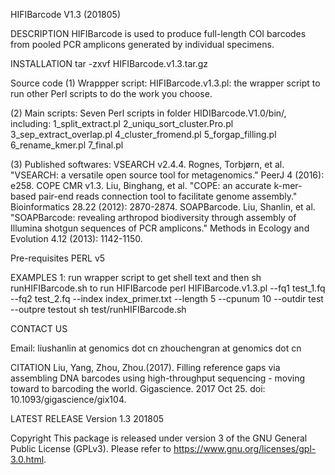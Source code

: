 HIFIBarcode V1.3 (201805)

DESCRIPTION
	HIFIBarcode is used to produce full-length COI barcodes from pooled PCR
amplicons generated by individual specimens.

INSTALLATION
	tar -zxvf HIFIBarcode.v1.3.tar.gz

Source code
(1) Wrappper script:
	HIFIBarcode.v1.3.pl: the wrapper script to run other Perl scripts to do the work you choose.
	
(2) Main scripts:
	Seven Perl scripts in folder HIDIBarcode.V1.0/bin/, including:
	1_split_extract.pl
	2_uniqu_sort_cluster.Pro.pl
	3_sep_extract_overlap.pl
	4_cluster_fromend.pl
	5_forgap_filling.pl
	6_rename_kmer.pl
	7_final.pl

(3) Published softwares:
	VSEARCH v2.4.4. Rognes, Torbjørn, et al. "VSEARCH: a versatile open source tool for metagenomics." PeerJ 4 (2016): e258.
	COPE CMR v1.3. Liu, Binghang, et al. "COPE: an accurate k-mer-based pair-end reads connection tool to facilitate genome assembly." Bioinformatics 28.22 (2012): 2870-2874.
	SOAPBarcode. Liu, Shanlin, et al. "SOAPBarcode: revealing arthropod biodiversity through assembly of Illumina shotgun sequences of PCR amplicons." Methods in Ecology and Evolution 4.12 (2013): 1142-1150.

Pre-requisites
	PERL v5

EXAMPLES
1: run wrapper script to get shell text and then sh runHIFIBarcode.sh to run HIFIBarcode
	perl HIFIBarcode.v1.3.pl  --fq1 test_1.fq --fq2 test_2.fq --index index_primer.txt  --length 5 --cpunum 10 --outdir test  --outpre testout
	sh test/runHIFIBarcode.sh

CONTACT US

Email:
liushanlin at genomics dot cn
zhouchengran at genomics dot cn

CITATION
Liu, Yang, Zhou, Zhou.(2017). Filling reference gaps via assembling DNA barcodes using high-throughput sequencing - moving toward to barcoding the world. Gigascience. 2017 Oct 25. doi: 10.1093/gigascience/gix104.

LATEST RELEASE
Version 1.3 201805

Copyright
This package is released under version 3 of the GNU General Public License (GPLv3). Please refer to https://www.gnu.org/licenses/gpl-3.0.html.
